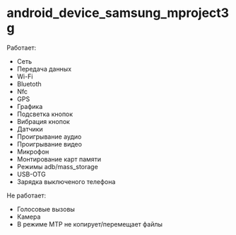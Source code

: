 # android_device_samsung_mproject3g
Работает:

- Сеть
- Передача данных
- Wi-Fi
- Bluetoth
- Nfc
- GPS
- Графика
- Подсветка кнопок
- Вибрация кнопок
- Датчики
- Проигрывание аудио
- Проигрывание видео
- Микрофон
- Монтирование карт памяти
- Режимы adb/mass_storage
- USB-OTG
- Зарядка выключеного телефона


Не работает:

- Голосовые вызовы
- Камера
- В режиме MTP не копирует/перемещает файлы
